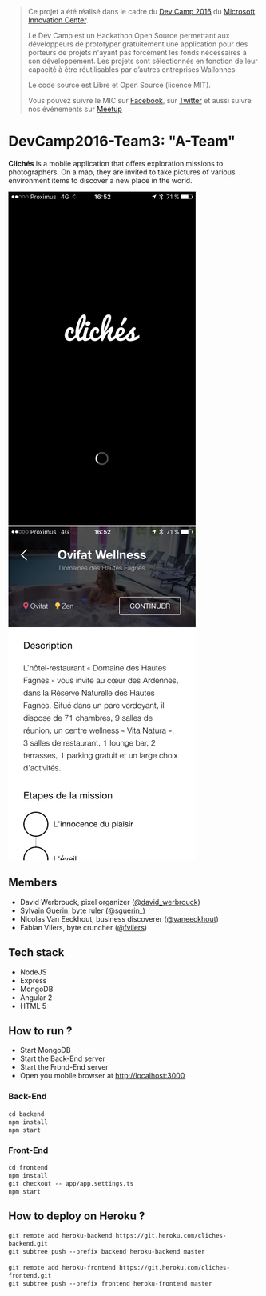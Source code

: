 > Ce projet a été réalisé dans le cadre du [Dev Camp 2016](http://www.mic-belgique.be/devcamp) du [Microsoft Innovation Center](http://www.mic-belgique.be/).
>
> Le Dev Camp est un Hackathon Open Source permettant aux développeurs de prototyper gratuitement une application pour des porteurs de projets n'ayant pas forcément les fonds nécessaires à son développement.
> Les projets sont sélectionnés en fonction de leur capacité à être réutilisables par d’autres entreprises Wallonnes.
>
> Le code source est Libre et Open Source (licence MIT).
>
> Vous pouvez suivre le MIC sur [Facebook](https://www.facebook.com/micbelgique), sur [Twitter](https://twitter.com/micbelgique) et aussi suivre nos événements sur [Meetup](www.meetup.com/micbelgique/)

# DevCamp2016-Team3: "A-Team"
**Clichés** is a mobile application that offers exploration missions to photographers. On a map, they are invited to take pictures of various environment items to discover a new place in the world.

![Splash screen](medias/20160809_145214000_iOS.png)
![Ovifat Wellness](medias/20160809_145230000_iOS.png)

## Members
*	David Werbrouck, pixel organizer ([@david_werbrouck](https://twitter.com/david_werbrouck))
*	Sylvain Guerin, byte ruler ([@sguerin_](https://twitter.com/sguerin_))
*	Nicolas Van Eeckhout, business discoverer ([@vaneeckhout](https://twitter.com/vaneeckhout))
*	Fabian Vilers, byte cruncher ([@fvilers](https://twitter.com/fvilers))

## Tech stack
* NodeJS
* Express
* MongoDB
* Angular 2
* HTML 5

## How to run ?
* Start MongoDB
* Start the Back-End server
* Start the Frond-End server
* Open you mobile browser at [http://localhost:3000](http://localhost:3000)

### Back-End
```
cd backend
npm install
npm start
```

### Front-End
```
cd frontend
npm install
git checkout -- app/app.settings.ts
npm start
```

## How to deploy on Heroku ?
```
git remote add heroku-backend https://git.heroku.com/cliches-backend.git
git subtree push --prefix backend heroku-backend master

git remote add heroku-frontend https://git.heroku.com/cliches-frontend.git
git subtree push --prefix frontend heroku-frontend master
```
